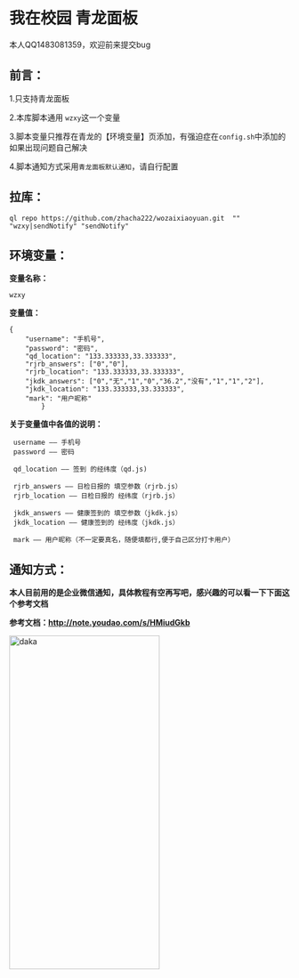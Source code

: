 # 我在校园 青龙面板

本人QQ1483081359，欢迎前来提交bug

## 前言：

1.只支持青龙面板

2.本库脚本通用 `wzxy`这一个变量

3.脚本变量只推荐在青龙的【环境变量】页添加，有强迫症在`config.sh`中添加的如果出现问题自己解决

4.脚本通知方式采用`青龙面板默认通知`，请自行配置


## 拉库：

```
ql repo https://github.com/zhacha222/wozaixiaoyuan.git  "" "wzxy|sendNotify" "sendNotify"
```

## 环境变量：

**变量名称：**
```
wzxy
```
**变量值：**
```
{
    "username": "手机号",
    "password": "密码",
    "qd_location": "133.333333,33.333333",
    "rjrb_answers": ["0","0"],
    "rjrb_location": "133.333333,33.333333",
    "jkdk_answers": ["0","无","1","0","36.2","没有","1","1","2"],
    "jkdk_location": "133.333333,33.333333",
    "mark": "用户昵称"
        }
```


**关于变量值中各值的说明：**
```
 username —— 手机号
 password —— 密码

 qd_location —— 签到 的经纬度（qd.js)

 rjrb_answers —— 日检日报的 填空参数（rjrb.js）
 rjrb_location —— 日检日报的 经纬度（rjrb.js）

 jkdk_answers —— 健康签到的 填空参数（jkdk.js）
 jkdk_location —— 健康签到的 经纬度（jkdk.js）

 mark —— 用户昵称（不一定要真名，随便填都行,便于自己区分打卡用户）
```


## 通知方式：

**本人目前用的是企业微信通知，具体教程有空再写吧，感兴趣的可以看一下下面这个参考文档**

**参考文档：http://note.youdao.com/s/HMiudGkb**

<img src="https://cdn.jsdelivr.net/gh/zhacha222/wozaixiaoyuan@e149d21fd4ae3e8cfef8654708c2fbe6fb54a17f/jpg/A97F963D4799767B81EDDD73A763BF19.jpg" width="270px" height="600px" alt="daka" align=center>
